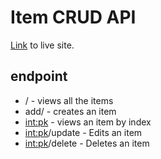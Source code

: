 # Item CRUD API

[Link](https://gracious-butterfly-85177.pktriot.net/) to live site.

## endpoint

- / - views all the items
- add/ - creates an item
- <int:pk> - views an item by index
- <int:pk>/update - Edits an item
- <int:pk>/delete - Deletes an item
